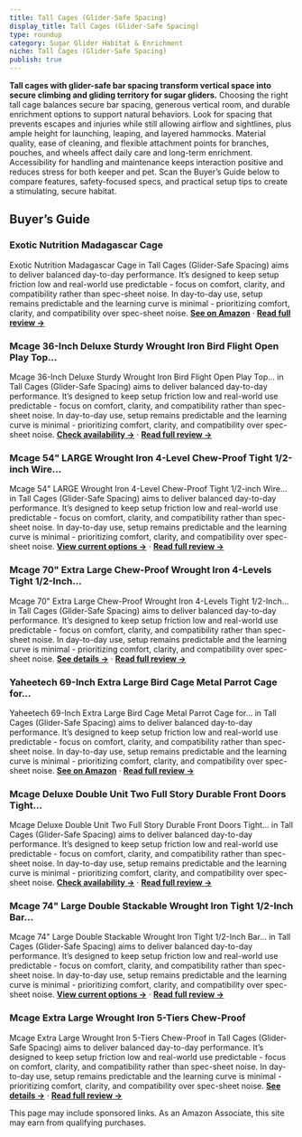 ```yaml
---
title: Tall Cages (Glider-Safe Spacing)
display_title: Tall Cages (Glider-Safe Spacing)
type: roundup
category: Sugar Glider Habitat & Enrichment
niche: Tall Cages (Glider-Safe Spacing)
publish: true
---
```


<p><strong>Tall cages with glider-safe bar spacing transform vertical space into secure climbing and gliding territory for sugar gliders.</strong> Choosing the right tall cage balances secure bar spacing, generous vertical room, and durable enrichment options to support natural behaviors. Look for spacing that prevents escapes and injuries while still allowing airflow and sightlines, plus ample height for launching, leaping, and layered hammocks. Material quality, ease of cleaning, and flexible attachment points for branches, pouches, and wheels affect daily care and long-term enrichment. Accessibility for handling and maintenance keeps interaction positive and reduces stress for both keeper and pet. Scan the Buyer’s Guide below to compare features, safety-focused specs, and practical setup tips to create a stimulating, secure habitat.</p>
<h2>Buyer’s Guide</h2>
<h3>Exotic Nutrition Madagascar Cage</h3>
<p>Exotic Nutrition Madagascar Cage in Tall Cages (Glider-Safe Spacing) aims to deliver balanced day-to-day performance. It’s designed to keep setup friction low and real-world use predictable - focus on comfort, clarity, and compatibility rather than spec-sheet noise. In day-to-day use, setup remains predictable and the learning curve is minimal - prioritizing comfort, clarity, and compatibility over spec-sheet noise. <a href="https://amzn.to/4qkIDKQ" target="_blank" rel="nofollow sponsored noopener noopener" target="_blank"><strong>See on Amazon</strong></a> · <a href="/reviews/exotic-nutrition-madagascar-cage-60-tall-durable-spacious-metal-cage-fo-3106756c/"><strong>Read full review &rarr;</strong></a></p>
<h3>Mcage 36-Inch Deluxe Sturdy Wrought Iron Bird Flight Open Play Top…</h3>
<p>Mcage 36-Inch Deluxe Sturdy Wrought Iron Bird Flight Open Play Top… in Tall Cages (Glider-Safe Spacing) aims to deliver balanced day-to-day performance. It’s designed to keep setup friction low and real-world use predictable - focus on comfort, clarity, and compatibility rather than spec-sheet noise. In day-to-day use, setup remains predictable and the learning curve is minimal - prioritizing comfort, clarity, and compatibility over spec-sheet noise. <a href="https://amzn.to/48uaku6" target="_blank" rel="nofollow sponsored noopener noopener" target="_blank"><strong>Check availability &rarr;</strong></a> · <a href="/reviews/mcage-36-inch-deluxe-sturdy-wrought-iron-bird-flight-open-play-top-cage/"><strong>Read full review &rarr;</strong></a></p>
<h3>Mcage 54" LARGE Wrought Iron 4-Level Chew-Proof Tight 1/2-inch Wire…</h3>
<p>Mcage 54" LARGE Wrought Iron 4-Level Chew-Proof Tight 1/2-inch Wire… in Tall Cages (Glider-Safe Spacing) aims to deliver balanced day-to-day performance. It’s designed to keep setup friction low and real-world use predictable - focus on comfort, clarity, and compatibility rather than spec-sheet noise. In day-to-day use, setup remains predictable and the learning curve is minimal - prioritizing comfort, clarity, and compatibility over spec-sheet noise. <a href="https://amzn.to/4onnRIt" target="_blank" rel="nofollow sponsored noopener noopener" target="_blank"><strong>View current options &rarr;</strong></a> · <a href="/reviews/mcage-54-large-wrought-iron-4-level-chew-proof-tight-1-2-inch-wire-spac-21ac091e/"><strong>Read full review &rarr;</strong></a></p>
<h3>Mcage 70" Extra Large Chew-Proof Wrought Iron 4-Levels Tight 1/2-Inch…</h3>
<p>Mcage 70" Extra Large Chew-Proof Wrought Iron 4-Levels Tight 1/2-Inch… in Tall Cages (Glider-Safe Spacing) aims to deliver balanced day-to-day performance. It’s designed to keep setup friction low and real-world use predictable - focus on comfort, clarity, and compatibility rather than spec-sheet noise. In day-to-day use, setup remains predictable and the learning curve is minimal - prioritizing comfort, clarity, and compatibility over spec-sheet noise. <a href="https://amzn.to/48SiAV5" target="_blank" rel="nofollow sponsored noopener noopener" target="_blank"><strong>See details &rarr;</strong></a> · <a href="/reviews/mcage-70-extra-large-chew-proof-wrought-iron-4-levels-tight-1-2-inch-ba-57cd5ec9/"><strong>Read full review &rarr;</strong></a></p>
<h3>Yaheetech 69-Inch Extra Large Bird Cage Metal Parrot Cage for…</h3>
<p>Yaheetech 69-Inch Extra Large Bird Cage Metal Parrot Cage for… in Tall Cages (Glider-Safe Spacing) aims to deliver balanced day-to-day performance. It’s designed to keep setup friction low and real-world use predictable - focus on comfort, clarity, and compatibility rather than spec-sheet noise. In day-to-day use, setup remains predictable and the learning curve is minimal - prioritizing comfort, clarity, and compatibility over spec-sheet noise. <a href="https://amzn.to/4o5wcAT" target="_blank" rel="nofollow sponsored noopener noopener" target="_blank"><strong>See on Amazon</strong></a> · <a href="/reviews/yaheetech-69-inch-extra-large-bird-cage-metal-parrot-cage-for-mid-sized-22d521bb/"><strong>Read full review &rarr;</strong></a></p>
<h3>Mcage Deluxe Double Unit Two Full Story Durable Front Doors Tight…</h3>
<p>Mcage Deluxe Double Unit Two Full Story Durable Front Doors Tight… in Tall Cages (Glider-Safe Spacing) aims to deliver balanced day-to-day performance. It’s designed to keep setup friction low and real-world use predictable - focus on comfort, clarity, and compatibility rather than spec-sheet noise. In day-to-day use, setup remains predictable and the learning curve is minimal - prioritizing comfort, clarity, and compatibility over spec-sheet noise. <a href="https://amzn.to/48uanWO" target="_blank" rel="nofollow sponsored noopener noopener" target="_blank"><strong>Check availability &rarr;</strong></a> · <a href="/reviews/mcage-deluxe-double-unit-two-full-story-durable-front-doors-tight-1-2-i-0b8046e3/"><strong>Read full review &rarr;</strong></a></p>
<h3>Mcage 74" Large Double Stackable Wrought Iron Tight 1/2-Inch Bar…</h3>
<p>Mcage 74" Large Double Stackable Wrought Iron Tight 1/2-Inch Bar… in Tall Cages (Glider-Safe Spacing) aims to deliver balanced day-to-day performance. It’s designed to keep setup friction low and real-world use predictable - focus on comfort, clarity, and compatibility rather than spec-sheet noise. In day-to-day use, setup remains predictable and the learning curve is minimal - prioritizing comfort, clarity, and compatibility over spec-sheet noise. <a href="https://amzn.to/497RngY" target="_blank" rel="nofollow sponsored noopener noopener" target="_blank"><strong>View current options &rarr;</strong></a> · <a href="/reviews/mcage-74-large-double-stackable-wrought-iron-tight-1-2-inch-bar-spacing-031952e9/"><strong>Read full review &rarr;</strong></a></p>
<h3>Mcage Extra Large Wrought Iron 5-Tiers Chew-Proof</h3>
<p>Mcage Extra Large Wrought Iron 5-Tiers Chew-Proof in Tall Cages (Glider-Safe Spacing) aims to deliver balanced day-to-day performance. It’s designed to keep setup friction low and real-world use predictable - focus on comfort, clarity, and compatibility rather than spec-sheet noise. In day-to-day use, setup remains predictable and the learning curve is minimal - prioritizing comfort, clarity, and compatibility over spec-sheet noise. <a href="https://amzn.to/4nSj0PF" target="_blank" rel="nofollow sponsored noopener noopener" target="_blank"><strong>See details &rarr;</strong></a> · <a href="/reviews/mcage-extra-large-wrought-iron-5-tiers-chew-proof/"><strong>Read full review &rarr;</strong></a></p>
<aside class="disclosure">This page may include sponsored links. As an Amazon Associate, this site may earn from qualifying purchases.</aside>
